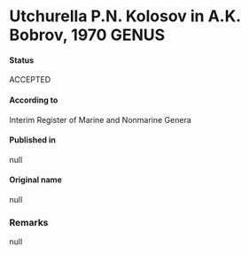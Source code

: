 # Utchurella P.N. Kolosov in A.K. Bobrov, 1970 GENUS

#### Status
ACCEPTED

#### According to
Interim Register of Marine and Nonmarine Genera

#### Published in
null

#### Original name
null

### Remarks
null